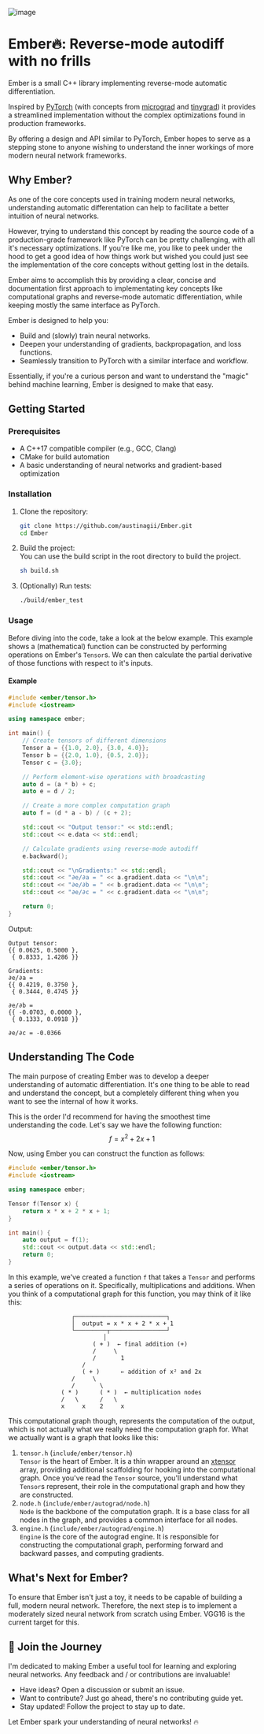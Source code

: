 ![image](https://github.com/user-attachments/assets/28018382-3bc6-4260-ae65-1714bf689360)

# Ember🔥: Reverse-mode autodiff with no frills 

Ember is a small C++ library implementing reverse-mode automatic differentiation. 

Inspired by [PyTorch](https://github.com/pytorch/pytorch) (with concepts from [micrograd](https://github.com/karpathy/micrograd) and [tinygrad](https://github.com/tinygrad/tinygrad)) it provides a streamlined implementation without the complex optimizations found in production frameworks. 

By offering a design and API similar to PyTorch, Ember hopes to serve as a stepping stone to anyone wishing to understand the inner workings of more modern neural network frameworks.


## Why Ember?

As one of the core concepts used in training modern neural networks, understanding automatic differentation can help to facilitate a better intuition of neural networks. 

However, trying to understand this concept by reading the source code of a production-grade framework like PyTorch can be pretty challenging, with all it's necessary optimizations. 
If you're like me, you like to peek under the hood to get a good idea of how things work but wished you could just see the implementation of the core concepts without getting lost in the details.  

Ember aims to accomplish this by providing a clear, concise and documentation first approach to implementating key concepts like computational graphs and reverse-mode automatic differentiation, while keeping mostly the same interface as PyTorch.

Ember is designed to help you:
 - Build and (slowly) train neural networks.
 - Deepen your understanding of gradients, backpropagation, and loss functions.
 - Seamlessly transition to PyTorch with a similar interface and workflow.

Essentially, if you're a curious person and want to understand the "magic" behind machine learning, Ember is designed to make that easy. 


## Getting Started

### Prerequisites

- A C++17 compatible compiler (e.g., GCC, Clang)
- CMake for build automation
- A basic understanding of neural networks and gradient-based optimization

### Installation

1. Clone the repository:
   ```bash
   git clone https://github.com/austinagii/Ember.git
   cd Ember
   ```
2. Build the project: </br>
   You can use the build script in the root directory to build the project.
   ```bash
   sh build.sh
   ```
3. (Optionally) Run tests: </br>
   ```bash
   ./build/ember_test
   ```

### Usage

Before diving into the code, take a look at the below example. This example shows a (mathematical) function can be constructed by performing operations on Ember's `Tensor`s. We can then calculate the partial derivative of those functions with respect to it's inputs. 

#### Example

```cpp
#include <ember/tensor.h>
#include <iostream>

using namespace ember;

int main() {
    // Create tensors of different dimensions
    Tensor a = {{1.0, 2.0}, {3.0, 4.0}};
    Tensor b = {{2.0, 1.0}, {0.5, 2.0}};
    Tensor c = {3.0};

    // Perform element-wise operations with broadcasting
    auto d = (a * b) + c;  
    auto e = d / 2; 

    // Create a more complex computation graph
    auto f = (d * a - b) / (c + 2);

    std::cout << "Output tensor:" << std::endl;
    std::cout << e.data << std::endl;

    // Calculate gradients using reverse-mode autodiff
    e.backward();

    std::cout << "\nGradients:" << std::endl;
    std::cout << "∂e/∂a = " << a.gradient.data << "\n\n";
    std::cout << "∂e/∂b = " << b.gradient.data << "\n\n";
    std::cout << "∂e/∂c = " << c.gradient.data << "\n\n";

    return 0;
}
```

Output:
```
Output tensor:
{{ 0.0625, 0.5000 },
 { 0.8333, 1.4286 }}

Gradients:
∂e/∂a = 
{{ 0.4219, 0.3750 },
 { 0.3444, 0.4745 }}

∂e/∂b = 
{{ -0.0703, 0.0000 },
 { 0.1333, 0.0918 }}

∂e/∂c = -0.0366
```

## Understanding The Code

The main purpose of creating Ember was to develop a deeper understanding of automatic differentiation. It's one thing to be able to read and understand the concept, but a completely different thing when you want to see the internal of how it works.  

This is the order I'd recommend for having the smoothest time understanding the code. Let's say we have the following function:
$$f = x^2 + 2x + 1$$

Now, using Ember you can construct the function as follows:
```c++
#include <ember/tensor.h>
#include <iostream>

using namespace ember;

Tensor f(Tensor x) {
    return x * x + 2 * x + 1;
}

int main() {
    auto output = f(1);
    std::cout << output.data << std::endl;
    return 0;
}
```
In this example, we've created a function `f` that takes a `Tensor` and performs a series of operations on it. Specifically, multiplications and additions. When you think of a computational graph for this function, you may think of it like this:

```
                  ┌──────────────────────────┐
                  │  output = x * x + 2 * x + 1
                  └─────────┬────────────────┘
                           │
                        ( + )  ← final addition (+)
                        /     \
                        /       1
                     /
                     ( + )      ← addition of x² and 2x
                  /     \
                  /       \
               ( * )      ( * )  ← multiplication nodes
               /   \      /   \
               x     x    2     x
```

This computational graph though, represents the computation of the output, which is not actually what we really need the computation graph for. What we actually want is a graph that looks like this:




1. `tensor.h` (`include/ember/tensor.h`)  
   `Tensor` is the heart of Ember. It is a thin wrapper around an [xtensor](https://xtensor.readthedocs.io/en/latest/) array, providing additional scaffolding for hooking into the computational graph. Once you've read the `Tensor` source, you'll understand what `Tensor`s represent, their role in the computational graph and how they are constructed. 
2. `node.h` (`include/ember/autograd/node.h`)  
   `Node` is the backbone of the computation graph. It is a base class for all nodes in the graph, and provides a common interface for all nodes.
3. `engine.h` (`include/ember/autograd/engine.h`)  
   `Engine` is the core of the autograd engine. It is responsible for constructing the computational graph, performing forward and backward passes, and computing gradients.

## What's Next for Ember?

To ensure that Ember isn't just a toy, it needs to be capable of building a full, modern neural network. Therefore, the next step is to implement a moderately sized neural network from scratch using Ember. VGG16 is the current target for this.  

## 🌟 Join the Journey

I'm dedicated to making Ember a useful tool for learning and exploring neural networks. Any feedback and / or contributions are invaluable!
 - Have ideas? Open a discussion or submit an issue.
 - Want to contribute? Just go ahead, there's no contributing guide yet.
 - Stay updated! Follow the project to stay up to date.

Let Ember spark your understanding of neural networks! 🔥
